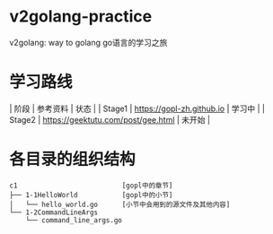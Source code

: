 # v2golang-practice

v2golang: way to golang
go语言的学习之旅

# 学习路线

| 阶段 | 参考资料 | 状态 |
| Stage1 | https://gopl-zh.github.io | 学习中 |
| Stage2 | https://geektutu.com/post/gee.html | 未开始 |

# 各目录的组织结构

```
c1                          [gopl中的章节]
├── 1-1HelloWorld           [gopl中的小节]
│   └── hello_world.go      [小节中会用到的源文件及其他内容]
└── 1-2CommandLineArgs
    └── command_line_args.go
```